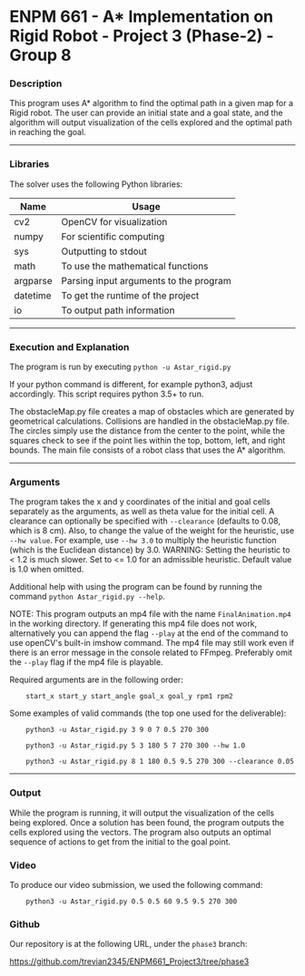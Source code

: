 # ENPM 661 - A* Implementation on Rigid Robot - Project 3 (Phase-2)  - Group 8

### Description

This program uses A* algorithm to find the optimal path in a given map for a Rigid robot.
The user can provide an initial state and a goal state,
and the algorithm will output visualization of the 
cells explored and the optimal path in reaching the goal.

--------------------------------------

### Libraries

The solver uses the following Python libraries:

| Name      | Usage                                                             |
| --------- | ----------------------------------------------------------------- | 
| cv2       | OpenCV for visualization                                          |
| numpy     | For scientific computing                                          |
| sys       | Outputting to stdout                                              |
| math      | To use the mathematical functions                                 |
| argparse  | Parsing input arguments to the program                            |
| datetime  | To get the runtime of the project		                            |
| io        | To output path information     		                            |

--------------------------------------

### Execution and Explanation
The program is run by executing `python -u Astar_rigid.py`

If your python command is different, for example python3, adjust accordingly.
This script requires python 3.5+ to run.

The obstacleMap.py file creates a map of obstacles which are generated by geometrical calculations.
Collisions are handled in the obstacleMap.py file.
The circles simply use the distance from the center to the point, while the squares check to see if the point
lies within the top, bottom, left, and right bounds.
The main file consists of a robot class that uses the A* algorithm.

--------------------------------------

### Arguments
 
The program takes the x and y coordinates of the initial and goal cells separately as the arguments, as well as
theta value for the initial cell.
A clearance can optionally be specified with `--clearance` (defaults to 0.08, which is 8 cm).
Also, to change the value of the weight for the heuristic, use `--hw value`.  For example,
use `--hw 3.0` to multiply the heuristic function (which is the Euclidean distance) by 3.0.
WARNING: Setting the heuristic to < 1.2 is much slower.  Set to <= 1.0 for an admissible heuristic.
Default value is 1.0 when omitted.

Additional help with using the program can be found by running the command `python Astar_rigid.py --help`.

NOTE:  This program outputs an mp4 file with the name `FinalAnimation.mp4` in the working directory.
If generating this mp4 file does not work, alternatively you can append the flag `--play` at the end
of the command to use openCV's built-in imshow command.
The mp4 file may still work even if there is an error message in the console related to FFmpeg.
Preferably omit the `--play` flag if the mp4 file is playable.

Required arguments are in the following order:
        
        start_x start_y start_angle goal_x goal_y rpm1 rpm2

Some examples of valid commands (the top one used for the deliverable):

        python3 -u Astar_rigid.py 3 9 0 7 0.5 270 300
        
        python3 -u Astar_rigid.py 5 3 180 5 7 270 300 --hw 1.0
        
        python3 -u Astar_rigid.py 8 1 180 0.5 9.5 270 300 --clearance 0.05

--------------------------------------


### Output

While the program is running, it will output the visualization of the cells being explored.
Once a solution has been found, the program outputs the cells explored using the vectors.
The program also outputs an optimal sequence of actions to get
from the initial to the goal point.

### Video

To produce our video submission, we used the following command:

        python3 -u Astar_rigid.py 0.5 0.5 60 9.5 9.5 270 300

### Github

Our repository is at the following URL, under the `phase3` branch:

https://github.com/trevian2345/ENPM661_Project3/tree/phase3